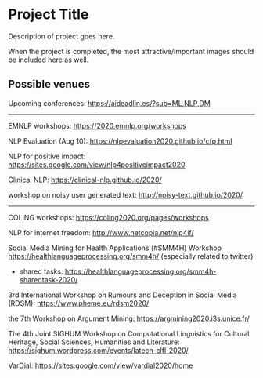 # Project Title

Description of project goes here.

When the project is completed, the most attractive/important images should be included here as well.


## Possible venues

Upcoming conferences: https://aideadlin.es/?sub=ML,NLP,DM

---

EMNLP workshops: https://2020.emnlp.org/workshops

NLP Evaluation (Aug 10): https://nlpevaluation2020.github.io/cfp.html

NLP for positive impact: https://sites.google.com/view/nlp4positiveimpact2020

Clinical NLP: https://clinical-nlp.github.io/2020/

workshop on noisy user generated text: http://noisy-text.github.io/2020/

---

COLING workshops: https://coling2020.org/pages/workshops

NLP for internet freedom: http://www.netcopia.net/nlp4if/

Social Media Mining for Health Applications (#SMM4H) Workshop https://healthlanguageprocessing.org/smm4h/ (especially related to twitter)

* shared tasks: https://healthlanguageprocessing.org/smm4h-sharedtask-2020/

3rd International Workshop on Rumours and Deception in Social Media (RDSM): https://www.pheme.eu/rdsm2020/

the 7th Workshop on Argument Mining: https://argmining2020.i3s.unice.fr/

The 4th Joint SIGHUM Workshop on Computational Linguistics for Cultural Heritage, Social Sciences, Humanities and Literature: https://sighum.wordpress.com/events/latech-clfl-2020/

VarDial: https://sites.google.com/view/vardial2020/home
